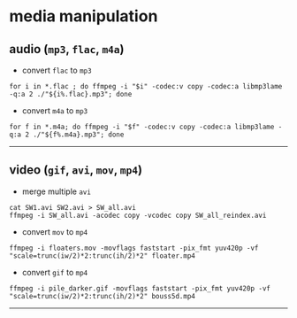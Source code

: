 
# media manipulation

## audio (`mp3`, `flac`, `m4a`)

- convert `flac` to `mp3`
```
for i in *.flac ; do ffmpeg -i "$i" -codec:v copy -codec:a libmp3lame -q:a 2 ./"${i%.flac}.mp3"; done
```

- convert `m4a` to `mp3`
```
for f in *.m4a; do ffmpeg -i "$f" -codec:v copy -codec:a libmp3lame -q:a 2 ./"${f%.m4a}.mp3"; done
```

---

## video (`gif`, `avi`, `mov`, `mp4`)

- merge multiple `avi`
```
cat SW1.avi SW2.avi > SW_all.avi
ffmpeg -i SW_all.avi -acodec copy -vcodec copy SW_all_reindex.avi
```

- convert `mov` to `mp4`
```
ffmpeg -i floaters.mov -movflags faststart -pix_fmt yuv420p -vf "scale=trunc(iw/2)*2:trunc(ih/2)*2" floater.mp4
```

- convert `gif` to `mp4`
```
ffmpeg -i pile_darker.gif -movflags faststart -pix_fmt yuv420p -vf "scale=trunc(iw/2)*2:trunc(ih/2)*2" bouss5d.mp4
```

---